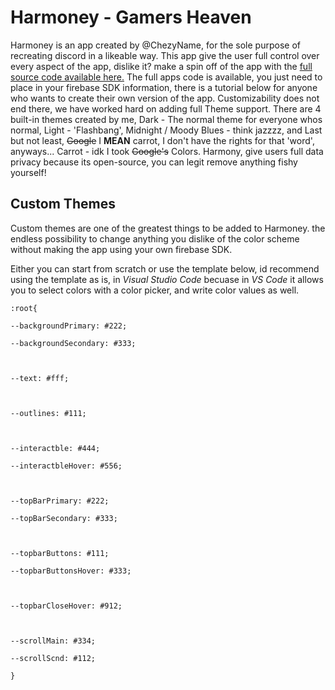 # Harmoney - **Gamers Heaven**
Harmoney is an app created by @ChezyName, for the sole purpose of recreating discord in a likeable way. This app give the user full control over every aspect of the app, dislike it? make a spin off of the app with the [full source code available here.](https://github.com/ChezyName/Harmoney)
The full apps code is available, you just need to place in your firebase SDK information, there is a tutorial below for anyone who wants to create their own version of the app.
Customizability does not end there, we have worked hard on adding full Theme support. There are 4 built-in themes created by me, Dark - The normal theme for everyone whos normal, Light - 'Flashbang', Midnight / Moody Blues - think jazzzz, and Last but not least, ~~Google~~ I **MEAN** carrot, I don't have the rights for that 'word', anyways...
Carrot - idk I took ~~Google's~~ Colors. Harmony, give users full data privacy because its open-source, you can legit remove anything fishy yourself!

## Custom Themes
Custom themes are one of the greatest things to be added to Harmoney. the endless possibility to change anything you dislike of the color scheme without making the app using your own firebase SDK.

Either you can start from scratch or use the template below, id recommend using the template as is, in *Visual Studio Code* becuase in *VS Code* it allows you to select colors with a color picker, and write color values as well.

```
:root{

--backgroundPrimary: #222;

--backgroundSecondary: #333;

  

--text: #fff;

  

--outlines: #111;

  

--interactble: #444;

--interactbleHover: #556;

  

--topBarPrimary: #222;

--topBarSecondary: #333;

  

--topbarButtons: #111;

--topbarButtonsHover: #333;

  

--topbarCloseHover: #912;

  

--scrollMain: #334;

--scrollScnd: #112;

}
```
